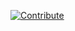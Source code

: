 [![Contribute](https://www.eclipse.org/che/factory-contribute.svg)](https://che.openshift.io/f?url=https://raw.githubusercontent.com/azatsarynnyy/devfiles/master/k8s-plugin/devfile.yml)
